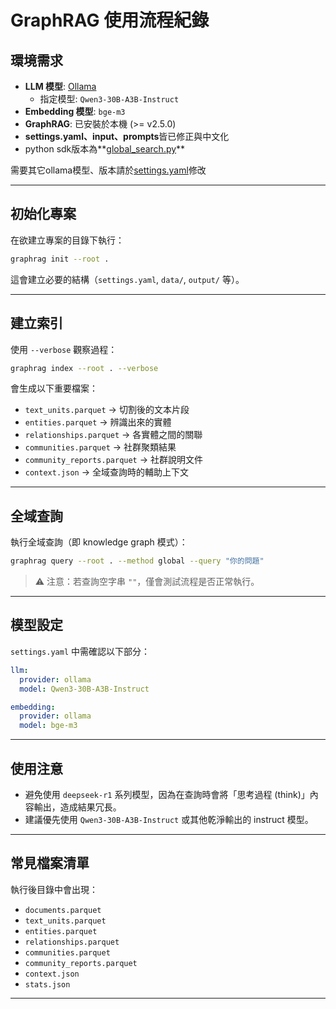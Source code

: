 # GraphRAG 使用流程紀錄

## 環境需求
- **LLM 模型**: [Ollama](https://ollama.com/)  
  - 指定模型: `Qwen3-30B-A3B-Instruct`
- **Embedding 模型**: `bge-m3`
- **GraphRAG**: 已安裝於本機 (>= v2.5.0)
- **settings.yaml、input、prompts**皆已修正與中文化
- python sdk版本為**[global_search.py](https://github.com/shain120/nqu_agent_graphrag/blob/main/graphrag_ollama/global_search.py)**

需要其它ollama模型、版本請於[settings.yaml](https://github.com/shain120/nqu_agent_graphrag/blob/main/graphrag_ollama/settings.yaml)修改

---

## 初始化專案

在欲建立專案的目錄下執行：

```bash
graphrag init --root .
```

這會建立必要的結構（`settings.yaml`, `data/`, `output/` 等）。

---

## 建立索引

使用 `--verbose` 觀察過程：

```bash
graphrag index --root . --verbose
```

會生成以下重要檔案：
- `text_units.parquet` → 切割後的文本片段
- `entities.parquet` → 辨識出來的實體
- `relationships.parquet` → 各實體之間的關聯
- `communities.parquet` → 社群聚類結果
- `community_reports.parquet` → 社群說明文件
- `context.json` → 全域查詢時的輔助上下文

---

## 全域查詢

執行全域查詢（即 knowledge graph 模式）：

```bash
graphrag query --root . --method global --query "你的問題"
```

> ⚠️ 注意：若查詢空字串 `""`，僅會測試流程是否正常執行。

---

## 模型設定

`settings.yaml` 中需確認以下部分：

```yaml
llm:
  provider: ollama
  model: Qwen3-30B-A3B-Instruct

embedding:
  provider: ollama
  model: bge-m3
```

---

## 使用注意
- 避免使用 `deepseek-r1` 系列模型，因為在查詢時會將「思考過程 (think)」內容輸出，造成結果冗長。
- 建議優先使用 `Qwen3-30B-A3B-Instruct` 或其他乾淨輸出的 instruct 模型。

---

## 常見檔案清單
執行後目錄中會出現：
- `documents.parquet`
- `text_units.parquet`
- `entities.parquet`
- `relationships.parquet`
- `communities.parquet`
- `community_reports.parquet`
- `context.json`
- `stats.json`

---
